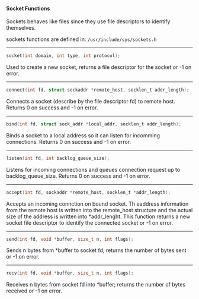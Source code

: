 #### Socket Functions

Sockets behaves like files since they use file descriptors to identify themselves.

sockets functions are defined in: `/usr/include/sys/sockets.h`

---

```c
socket(int domain, int type, int protocol);
```

 Used to create a new socket, returns a file descriptor for the socket or -1 on error.

---

```c
connect(int fd, struct sockaddr *remote_host, socklen_t addr_length);
```

Connects a socket (describe by the file descriptor fd) to remote host. Returns 0 on success and -1 on error.

---

```c
bind(int fd, struct sock_addr *local_addr, socklen_t addr_length);
```

Binds a socket to a local address so it can listen for incomming connections.
Returns 0 on success and -1 on error.

---

```c
listen(int fd, int backlog_queue_size);
```

Listens for incoming connections and queues connection request up to backlog_queue_size.
Returns 0 on success and -1 on error.

---

```c
accept(int fd, sockaddr *remote_host, socklen_t *addr_length);
```

Accepts an incoming connction on bound socket. Th eaddress information from the remote host is written into
the remote_host structure and the actual size of the address is written into *addr_lenght. This function
returns a new socket file descriptor to identify the connected socket or -1 on error.

---

```c
send(int fd, void *buffer, size_t n, int flags);
```

Sends n bytes from *buffer to socket fd; returns the number of bytes sent or -1 on error.

---

```c
recv(int fd, void *buffer, size_t n, int flags);
```

Receives n bytes from socket fd into *buffer; returns the number of bytes received or -1 on error.
